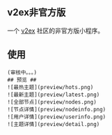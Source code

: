 ## v2ex非官方版 ##
一个 [v2ex](https://www.v2ex.com) 社区的非官方版小程序。

## 使用 ##

~~~扫描小程序码 ![v2ex非官方版 小程序码]()~~~  
(审核中。。。)
## 预览 ##
![最热主题](preview/hots.png)
![最新主题](preview/latest.png)
![全部节点](preview/nodes.png)
![节点详情](preview/nodeinfo.png)
![用户详情](preview/userinfo.png)
![主题详情](preview/detail.png)
